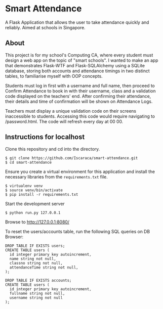 # Smart Attendance
A Flask Application that allows the user to take attendance quickly and reliably.
Aimed at schools in Singapore.

## About
This project is for my school's Computing CA, where every student must design a
web app on the topic of "smart schools". I wanted to make an app that demonstrates
Flask-WTF and Flask-SQLAlchemy using a SQLite database, storing both accounts and
attendance timings in two distinct tables, to familiarise myself with OOP concepts.

Students must log in first with a username and full name, then proceed to Confirm
Attendance to book in with their username, class and a validation code displayed
on the teachers' end. After confirming their attendance, their details and time of
confirmation will be shown on Attendance Logs.

Teachers must display a unique validation code on their screens inaccessible to
students. Accessing this code would require navigating to /password.html.
The code will refresh every day at 00 00.

## Instructions for localhost
Clone this repository and cd into the directory.

```
$ git clone https://github.com/Iscaraca/smart-attendance.git
$ cd smart-attendance
```

Ensure you create a virtual environment for this application and install
the necessary libraries from the `requirements.txt` file.

```
$ virtualenv venv
$ source venv/bin/activate
$ pip install -r requirements.txt
```

Start the development server

```
$ python run.py 127.0.0.1
```

Browse to http://127.0.0.1:8080/

To reset the users/accounts table, run the following SQL queries on DB Browser:
```
DROP TABLE IF EXISTS users;
CREATE TABLE users (
  id integer primary key autoincrement,
  name string not null,
  classno string not null,
  attendanceTime string not null,
);

DROP TABLE IF EXISTS accounts;
CREATE TABLE users (
  id integer primary key autoincrement,
  fullname string not null,
  username string not null
);
```
